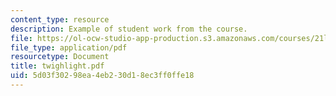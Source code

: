 ```yaml
---
content_type: resource
description: Example of student work from the course.
file: https://ol-ocw-studio-app-production.s3.amazonaws.com/courses/21l-486-modern-drama-spring-2006/5d03f30298ea4eb230d18ec3ff0ffe18_twighlight.pdf
file_type: application/pdf
resourcetype: Document
title: twighlight.pdf
uid: 5d03f302-98ea-4eb2-30d1-8ec3ff0ffe18
---
```


